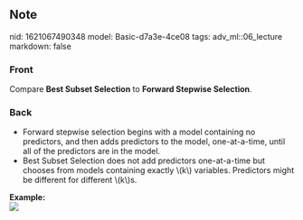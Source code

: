 ## Note
nid: 1621067490348
model: Basic-d7a3e-4ce08
tags: adv_ml::06_lecture
markdown: false

### Front
Compare <b>Best Subset Selection</b> to <b>Forward Stepwise
Selection</b>.

### Back
<div>
  <div>
    <ul>
      <li>Forward stepwise selection begins with a model containing
      no predictors, and then adds predictors to the model,
      one-at-a-time, until all of the predictors are in the model.
      <li>Best Subset Selection does not add predictors
      one-at-a-time but chooses from models containing exactly
      \(k\) variables. Predictors might be different for different
      \(k\)s.
    </ul>
    <div>
      <b>Example:</b>
    </div>
    <div><img src= 
    "paste-cdbb204eb09da5e5d012d146ff7ba8c44d0ea5b0.jpg"></div>
  </div>
</div>
